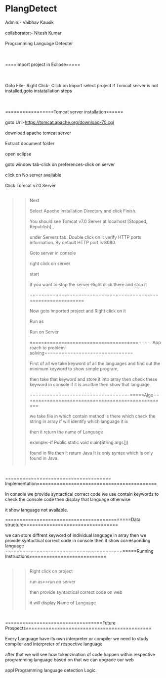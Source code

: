 # PlangDetect
Admin:-            Vaibhav Kausik <br/><br/>
collaborator:-     Nitesh Kumar <br/><br/>
Programming Language Detecter 
<br/><br/>
<br/><br/>
====import project in Eclipse=====
<br/><br/>
<br/><br/>
Goto 
File-  Right Click-
Click on Import
select project
if Tomcat server is not installed,goto instatallation steps
<br/><br/>
<br/><br/>
=================Tomcat  server installation======
<br/><br/>
goto Url:-https://tomcat.apache.org/download-70.cgi <br/><br/>
download  apache tomcat server <br/><br/>
Extract document folder <br/><br/>
open eclipse <br/><br/>
goto window tab-click on preferences-click on server <br/><br/>
click on No server available <br/><br/>
Click Tomcat v7.0 Server <br/><br/>
>>Next <br/><br/>
Select Apache installation Directory and click Finish. <br/><br/>
>>You should see Tomcat v7.0 Server at localhost [Stopped, Republish] , <br/><br/>
under Servers tab. Double click on it verify HTTP ports information. By default HTTP port is 8080. <br/><br/>
>>Goto server in console <br/><br/>
>>right click on server <br/><br/>
>>start <br/><br/>
>>if you want to stop the server-Right click there and stop it <br/><br/>
================================================================
<br/><br/>
Now goto Imported project and Right click on it <br/><br/> 
>>Run as <br/><br/>
>>Run on Server <br/><br/>
===========================================Approach to problem-solving===============================
<br/><br/>
First of all we take keyword of all the languages and find out the minimum keyword to show simple program, <br/><br/>
then take that keyword and store it into array then check these keyword in console if it is availble then show that language.<br/><br/>
========================================Algo==================================================
<br/><br/>
>>we take file in which contain method is there which check the string in array if will identify which language it is <br/><br/>
>>then it return the name of Language <br/><br/>
>>example:-if Public static void main(String args[]) <br/><br/>
found in file then it return Java It is only syntex which is only found in Java. <br/><br/>
<br/>
===================================== Implementation==========================================
<br/><br/>
In console we provide syntactical correct code we use contain keywords to check the console code then display that language otherwise<br/><br/>
it show language not available. 
<br/>

============================================Data structure=================================
<br/><br/>
we can store diffrent keyword of individual language in array then we provide syntactical correct code in console then it show corresponding language
<br/>
==============================================Running Instructions===========================
<br/><br/>
>>Right click on project <br/><br/>
>>run as>>run on server <br/><br/>
>>then provide syntactical correct code on web <br/><br/>
>>it will display Name of Language <br/><br/>
<br/>
==================================Future Prospects============================================
<br/><br/>
Every Language have its own interpreter or compiler we need to study compiler and interpreter of respective language <br/><br/>
after that we will see how tokenzination of code happen within respective programming language based on that we can upgrade our web <br/><br/> appl Programming language detection Logic.


